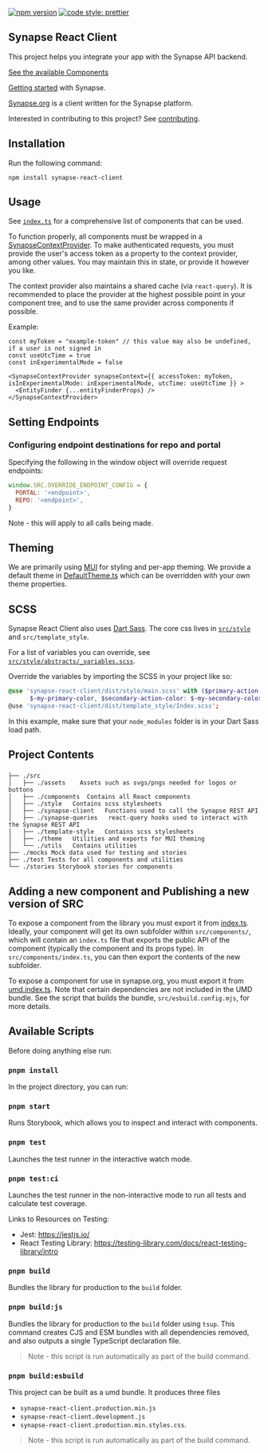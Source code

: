 [![npm version](https://badge.fury.io/js/synapse-react-client.svg)](https://badge.fury.io/js/synapse-react-client)
[![code style: prettier](https://img.shields.io/badge/code_style-prettier-ff69b4.svg?style=flat-square)](https://github.com/prettier/prettier)

## Synapse React Client

This project helps you integrate your app with the Synapse API backend.

[See the available Components](https://sage-bionetworks.github.io/synapse-web-monorepo/)

[Getting started](https://help.synapse.org/docs/Getting-Started.2055471150.html) with Synapse.

[Synapse.org](https://www.synapse.org/) is a client written for the Synapse platform.

Interested in contributing to this project? See [contributing](./CONTRIBUTING.md).

## Installation

Run the following command:

`npm install synapse-react-client`

## Usage

See [`index.ts`](./src/index.tsx) for a comprehensive list of components that can be used.

To function properly, all components must be wrapped in a [SynapseContextProvider](src/utils/context/SynapseContext.tsx). To make authenticated requests, you must provide the user's access token as a property to the context provider, among other values. You may maintain this in state, or provide it however you like.

The context provider also maintains a shared cache (via `react-query`). It is recommended to place the provider at the highest possible point in your component tree, and to use the same provider across components if possible.

Example:

```tsx
const myToken = "example-token" // this value may also be undefined, if a user is not signed in
const useUtcTime = true
const inExperimentalMode = false

<SynapseContextProvider synapseContext={{ accessToken: myToken, isInExperimentalMode: inExperimentalMode, utcTime: useUtcTime }} >
  <EntityFinder {...entityFinderProps} />
</SynapseContextProvider>

```

## Setting Endpoints

### Configuring endpoint destinations for repo and portal

Specifying the following in the window object will override request endpoints:

```js
window.SRC.OVERRIDE_ENDPOINT_CONFIG = {
  PORTAL: '<endpoint>',
  REPO: '<endpoint>',
}
```

Note - this will apply to all calls being made.

## Theming

We are primarily using [MUI](https://mui.com/material-ui/customization/theming/) for styling and per-app theming. We provide a default theme in [DefaultTheme.ts](./src/theme/DefaultTheme.ts) which can be overridden with your own theme properties.

## SCSS

Synapse React Client also uses [Dart Sass](https://sass-lang.com/dart-sass).
The core css lives in [`src/style`](src/style) and `src/template_style`.

For a list of variables you can override, see [`src/style/abstracts/_variables.scss`](src/style/abstracts/_variables.scss).

Override the variables by importing the SCSS in your project like so:

```scss
@use 'synapse-react-client/dist/style/main.scss' with ($primary-action-color:
      $-my-primary-color, $secondary-action-color: $-my-secondary-color, // ...any other overrides continue);
@use 'synapse-react-client/dist/template_style/Index.scss';
```

In this example, make sure that your `node_modules` folder is in your Dart Sass load path.

## Project Contents

###

```
├── ./src
│   ├── ./assets    Assets such as svgs/pngs needed for logos or buttons
│   ├── ./components  Contains all React components
│   ├── ./style   Contains scss stylesheets
│   ├── ./synapse-client   Functions used to call the Synapse REST API
│   ├── ./synapse-queries   react-query hooks used to interact with the Synapse REST API
│   ├── ./template-style   Contains scss stylesheets
│   ├── ./theme   Utilities and exports for MUI theming
│   └── ./utils   Contains utilities
├── ./mocks Mock data used for testing and stories
├── ./test Tests for all components and utilities
└── ./stories Storybook stories for components
```

## Adding a new component and Publishing a new version of SRC

To expose a component from the library you must export it from [index.ts](src/index.ts). Ideally, your component will get its own subfolder within `src/components/`, which will contain an `index.ts` file that exports the public API of the component (typically the component and its props type). In `src/components/index.ts`, you can then export the contents of the new subfolder.

To expose a component for use in synapse.org, you must export it from [umd.index.ts](src/umd.index.ts). Note that certain dependencies are not included in the UMD bundle. See the script that builds the bundle, `src/esbuild.config.mjs`, for more details.

## Available Scripts

Before doing anything else run:

### `pnpm install`

In the project directory, you can run:

### `pnpm start`

Runs Storybook, which allows you to inspect and interact with components.

### `pnpm test`

Launches the test runner in the interactive watch mode.

### `pnpm test:ci`

Launches the test runner in the non-interactive mode to run all tests and calculate test coverage.<br>

Links to Resources on Testing:

- Jest: https://jestjs.io/
- React Testing Library: https://testing-library.com/docs/react-testing-library/intro

### `pnpm build`

Bundles the library for production to the `build` folder.

### `pnpm build:js`

Bundles the library for production to the `build` folder using `tsup`. This command creates CJS and ESM bundles with all dependencies removed, and also outputs a single TypeScript declaration file.

> Note - this script is run automatically as part of the build command.

### `pnpm build:esbuild`

This project can be built as a umd bundle. It produces three files

- `synapse-react-client.production.min.js`
- `synapse-react-client.development.js`
- `synapse-react-client.production.min.styles.css`.

> Note - this script is run automatically as part of the build command.

